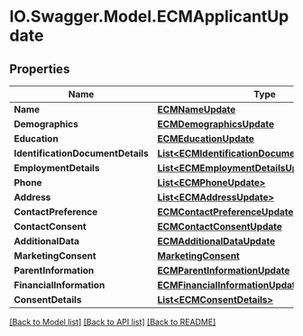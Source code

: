 # IO.Swagger.Model.ECMApplicantUpdate
## Properties

Name | Type | Description | Notes
------------ | ------------- | ------------- | -------------
**Name** | [**ECMNameUpdate**](ECMNameUpdate.md) |  | [optional] 
**Demographics** | [**ECMDemographicsUpdate**](ECMDemographicsUpdate.md) |  | [optional] 
**Education** | [**ECMEducationUpdate**](ECMEducationUpdate.md) |  | [optional] 
**IdentificationDocumentDetails** | [**List&lt;ECMIdentificationDocumentDetailsUpdate&gt;**](ECMIdentificationDocumentDetailsUpdate.md) |  | [optional] 
**EmploymentDetails** | [**List&lt;ECMEmploymentDetailsUpdate&gt;**](ECMEmploymentDetailsUpdate.md) |  | [optional] 
**Phone** | [**List&lt;ECMPhoneUpdate&gt;**](ECMPhoneUpdate.md) |  | [optional] 
**Address** | [**List&lt;ECMAddressUpdate&gt;**](ECMAddressUpdate.md) |  | [optional] 
**ContactPreference** | [**ECMContactPreferenceUpdate**](ECMContactPreferenceUpdate.md) |  | [optional] 
**ContactConsent** | [**ECMContactConsentUpdate**](ECMContactConsentUpdate.md) |  | [optional] 
**AdditionalData** | [**ECMAdditionalDataUpdate**](ECMAdditionalDataUpdate.md) |  | [optional] 
**MarketingConsent** | [**MarketingConsent**](MarketingConsent.md) |  | [optional] 
**ParentInformation** | [**ECMParentInformationUpdate**](ECMParentInformationUpdate.md) |  | [optional] 
**FinancialInformation** | [**ECMFinancialInformationUpdate**](ECMFinancialInformationUpdate.md) |  | [optional] 
**ConsentDetails** | [**List&lt;ECMConsentDetails&gt;**](ECMConsentDetails.md) |  | [optional] 

[[Back to Model list]](../README.md#documentation-for-models) [[Back to API list]](../README.md#documentation-for-api-endpoints) [[Back to README]](../README.md)

